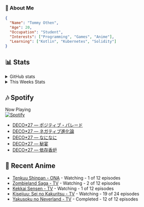 ### 👋 About Me
```json
{
  "Name": "Tommy Othen",
  "Age": 20,
  "Occupation": "Student",
  "Interests": ["Programming", "Games", "Anime"],
  "Learning": ["Kotlin", "Kubernetes", "Solidity"]
}
```

## 📊 Stats
<details>
  <summary>GitHub stats</summary>
  <a href="https://github.com/anuraghazra/github-readme-stats">
    <img src="https://github-readme-stats.vercel.app/api?username=DaSushiAsian&show_icons=true&count_private=true&hide=prs,issues">
  </a>
</details>

<details>
  <summary>This Weeks Stats</summary>
  <a href="https://github.com/anuraghazra/github-readme-stats">
    <img src="https://github-readme-stats.vercel.app/api/wakatime?username=DaSushiAsian&cache_seconds=1800&custom_title=Top Languages">
  </a>
</details>

## 🎶 Spotify
Now Playing\
[![Spotify](https://novatorem-dasushiasian.vercel.app/api/spotify)](https://open.spotify.com/user/g90805640970)
<!-- LASTFM:START -->
* [DECO*27 — ポジティブ・パレード](https://www.last.fm/music/DECO*27/_/%E3%83%9B%E3%82%9A%E3%82%B7%E3%82%99%E3%83%86%E3%82%A3%E3%83%95%E3%82%99%E3%83%BB%E3%83%8F%E3%82%9A%E3%83%AC%E3%83%BC%E3%83%88%E3%82%99)
* [DECO*27 — ネガティブ進化論](https://www.last.fm/music/DECO*27/_/%E3%83%8D%E3%82%AC%E3%83%86%E3%82%A3%E3%83%96%E9%80%B2%E5%8C%96%E8%AB%96)
* [DECO*27 — なになに](https://www.last.fm/music/DECO*27/_/%E3%81%AA%E3%81%AB%E3%81%AA%E3%81%AB)
* [DECO*27 — 秘宴](https://www.last.fm/music/DECO*27/_/%E7%A7%98%E5%AE%B4)
* [DECO*27 — 依存香炉](https://www.last.fm/music/DECO*27/_/%E4%BE%9D%E5%AD%98%E9%A6%99%E7%82%89)<!-- LASTFM:END -->

## 🗻 Recent Anime
<!-- ANIME-LIST:START -->
* [Tenkuu Shinpan - ONA](https://myanimelist.net/anime/43690/Tenkuu_Shinpan) - Watching - 1 of 12 episodes
* [Zombieland Saga - TV](https://myanimelist.net/anime/37976/Zombieland_Saga) - Watching - 2 of 12 episodes
* [Kekkai Sensen - TV](https://myanimelist.net/anime/24439/Kekkai_Sensen) - Watching - 1 of 12 episodes
* [Kiseijuu: Sei no Kakuritsu - TV](https://myanimelist.net/anime/22535/Kiseijuu__Sei_no_Kakuritsu) - Watching - 19 of 24 episodes
* [Yakusoku no Neverland - TV](https://myanimelist.net/anime/37779/Yakusoku_no_Neverland) - Completed - 12 of 12 episodes<!-- ANIME-LIST:END -->
